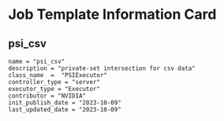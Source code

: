 # Job Template Information Card

## psi_csv
    name = "psi_csv"
    description = "private-set intersection for csv data"
    class_name  =  "PSIExecutor"
    controller_type = "server"
    executor_type = "Executor"
    contributor = "NVIDIA"
    init_publish_date = "2023-10-09"
    last_updated_date = "2023-10-09"
